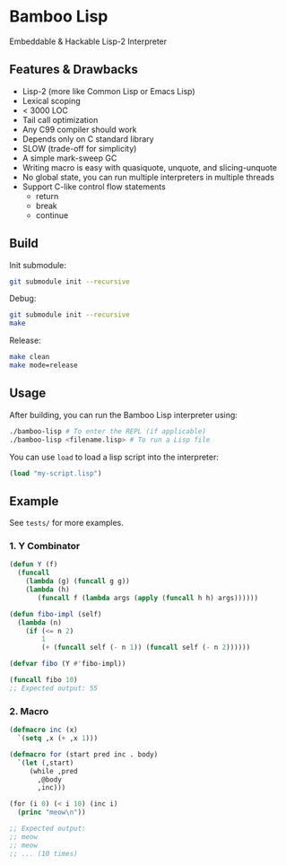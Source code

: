 # Bamboo Lisp

Embeddable & Hackable Lisp-2 Interpreter

## Features & Drawbacks

- Lisp-2 (more like Common Lisp or Emacs Lisp)
- Lexical scoping
- < 3000 LOC 
- Tail call optimization
- Any C99 compiler should work
- Depends only on C standard library
- SLOW (trade-off for simplicity)
- A simple mark-sweep GC
- Writing macro is easy with quasiquote, unquote, and slicing-unquote
- No global state, you can run multiple interpreters in multiple threads
- Support C-like control flow statements
    - return
    - break
    - continue

## Build

Init submodule:

```bash
git submodule init --recursive
```

Debug:

```bash
git submodule init --recursive
make
```

Release:

```bash
make clean
make mode=release
```

## Usage

After building, you can run the Bamboo Lisp interpreter using:

```bash
./bamboo-lisp # To enter the REPL (if applicable)
./bamboo-lisp <filename.lisp> # To run a Lisp file
```

You can use `load` to load a lisp script into the interpreter:

```lisp
(load "my-script.lisp")
```

## Example

See `tests/` for more examples.

### 1. Y Combinator

```lisp
(defun Y (f)
  (funcall
    (lambda (g) (funcall g g))
    (lambda (h)
       (funcall f (lambda args (apply (funcall h h) args))))))

(defun fibo-impl (self)
  (lambda (n)
    (if (<= n 2)
        1
        (+ (funcall self (- n 1)) (funcall self (- n 2))))))

(defvar fibo (Y #'fibo-impl))

(funcall fibo 10)
;; Expected output: 55
```

### 2. Macro

```lisp
(defmacro inc (x)
  `(setq ,x (+ ,x 1)))

(defmacro for (start pred inc . body)
  `(let (,start)
     (while ,pred
       ,@body
       ,inc)))

(for (i 0) (< i 10) (inc i)
  (princ "meow\n"))

;; Expected output:
;; meow
;; meow
;; ... (10 times)
```

